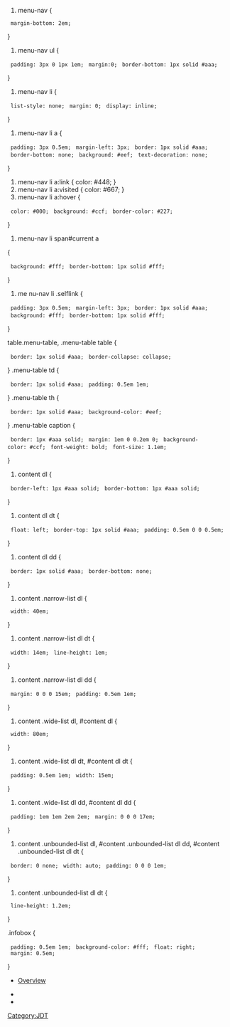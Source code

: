 <css>

1.  menu-nav {

` margin-bottom: 2em;`

}

1.  menu-nav ul {

` padding: 3px 0 1px 1em;`
` margin:0;`
` border-bottom: 1px solid #aaa;`

}

1.  menu-nav li {

` list-style: none;`
` margin: 0;`
` display: inline;`

}

1.  menu-nav li a {

` padding: 3px 0.5em;`
` margin-left: 3px;`
` border: 1px solid #aaa;`
` border-bottom: none;`
` background: #eef;`
` text-decoration: none;`

}

1.  menu-nav li a:link { color: \#448; }
2.  menu-nav li a:visited { color: \#667; }
3.  menu-nav li a:hover {

` color: #000;`
` background: #ccf;`
` border-color: #227;`

}

1.  menu-nav li span\#current a

{

` background: #fff;`
` border-bottom: 1px solid #fff;`

}

1.  me nu-nav li .selflink {

` padding: 3px 0.5em;`
` margin-left: 3px;`
` border: 1px solid #aaa;`
` background: #fff;`
` border-bottom: 1px solid #fff;`

}

table.menu-table, .menu-table table {

` border: 1px solid #aaa;`
` border-collapse: collapse;`

} .menu-table td {

` border: 1px solid #aaa;`
` padding: 0.5em 1em;`

} .menu-table th {

` border: 1px solid #aaa;`
` background-color: #eef;`

} .menu-table caption {

` border: 1px #aaa solid;`
` margin: 1em 0 0.2em 0;`
` background-color: #ccf;`
` font-weight: bold;`
` font-size: 1.1em;`

}

1.  content dl {

` border-left: 1px #aaa solid;`
` border-bottom: 1px #aaa solid;`

}

1.  content dl dt {

` float: left;`
` border-top: 1px solid #aaa;`
` padding: 0.5em 0 0 0.5em;`

}

1.  content dl dd {

` border: 1px solid #aaa;`
` border-bottom: none;`

}

1.  content .narrow-list dl {

` width: 40em;`

}

1.  content .narrow-list dl dt {

` width: 14em;`
` line-height: 1em;`

}

1.  content .narrow-list dl dd {

` margin: 0 0 0 15em;`
` padding: 0.5em 1em;`

}

1.  content .wide-list dl, \#content dl {

` width: 80em;`

}

1.  content .wide-list dl dt, \#content dl dt {

` padding: 0.5em 1em;`
` width: 15em;`

}

1.  content .wide-list dl dd, \#content dl dd {

` padding: 1em 1em 2em 2em;`
` margin: 0 0 0 17em;`

}

1.  content .unbounded-list dl, \#content .unbounded-list dl dd,
    \#content .unbounded-list dl dt {

` border: 0 none;`
` width: auto;`
` padding: 0 0 0 1em;`

}

1.  content .unbounded-list dl dt {

` line-height: 1.2em;`

}

.infobox {

` padding: 0.5em 1em;`
` background-color: #fff;`
` float: right;`
` margin: 0.5em;`

} </css>

<div id="menu-nav">

  - <span>[Overview](JDT_UI "wikilink")</span>

  -
  -

</div>

[Category:JDT](Category:JDT "wikilink")